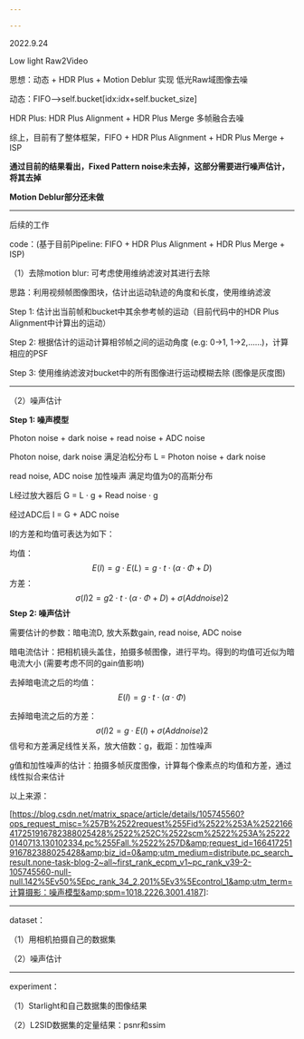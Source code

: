 ```yaml
---

---
```


2022.9.24 

Low light Raw2Video

思想：动态 + HDR Plus + Motion Deblur 实现 低光Raw域图像去噪

动态：FIFO-->self.bucket[idx:idx+self.bucket_size]

HDR Plus: HDR Plus Alignment + HDR Plus Merge 多帧融合去噪

综上，目前有了整体框架，FIFO + HDR Plus Alignment + HDR Plus Merge + ISP

**通过目前的结果看出，Fixed Pattern noise未去掉，这部分需要进行噪声估计，将其去掉**

**Motion Deblur部分还未做**

------

后续的工作

code：(基于目前Pipeline: FIFO + HDR Plus Alignment + HDR Plus Merge + ISP)

（1）去除motion blur: 可考虑使用维纳滤波对其进行去除

思路：利用视频帧图像图块，估计出运动轨迹的角度和长度，使用维纳滤波

Step 1: 估计出当前帧和bucket中其余参考帧的运动（目前代码中的HDR Plus Alignment中计算出的运动）

Step 2: 根据估计的运动计算相邻帧之间的运动角度 (e.g: 0->1, 1->2,……)，计算相应的PSF

Step 3: 使用维纳滤波对bucket中的所有图像进行运动模糊去除 (图像是灰度图)

------

（2）噪声估计

**Step 1: 噪声模型** 

Photon noise + dark noise + read noise + ADC noise

Photon noise, dark noise 满足泊松分布 L = Photon noise + dark noise

read noise, ADC noise 加性噪声 满足均值为0的高斯分布

L经过放大器后 G = L · g + Read noise · g

经过ADC后 I = G + ADC noise

I的方差和均值可表达为如下：

均值：
$$
E(I)=g⋅E(L)=g⋅t⋅(α⋅Φ+D)
$$
方差：
$$
σ(I)2=g2 ⋅ t⋅ (α⋅ Φ + D) + σ(Add noise)2
$$
**Step 2: 噪声估计**

需要估计的参数：暗电流D, 放大系数gain, read noise, ADC noise

暗电流估计：把相机镜头盖住，拍摄多帧图像，进行平均。得到的均值可近似为暗电流大小 (需要考虑不同的gain值影响)

去掉暗电流之后的均值：
$$
E(I)=g⋅t⋅(α⋅Φ)
$$


去掉暗电流之后的方差：
$$
σ(I) 2 =g⋅E(I)+σ(Add noise) 2
$$
信号和方差满足线性关系，放大倍数：g，截距：加性噪声

g值和加性噪声的估计：拍摄多帧灰度图像，计算每个像素点的均值和方差，通过线性拟合来估计

以上来源：

[https://blog.csdn.net/matrix_space/article/details/105745560?ops_request_misc=%257B%2522request%255Fid%2522%253A%2522166417251916782388025428%2522%252C%2522scm%2522%253A%252220140713.130102334.pc%255Fall.%2522%257D&amp;request_id=166417251916782388025428&amp;biz_id=0&amp;utm_medium=distribute.pc_search_result.none-task-blog-2~all~first_rank_ecpm_v1~pc_rank_v39-2-105745560-null-null.142%5Ev50%5Epc_rank_34_2,201%5Ev3%5Econtrol_1&amp;utm_term=计算摄影：噪声模型&amp;spm=1018.2226.3001.4187]: 

------

dataset：

（1）用相机拍摄自己的数据集

（2）噪声估计

------

experiment：

（1）Starlight和自己数据集的图像结果

（2）L2SID数据集的定量结果：psnr和ssim

